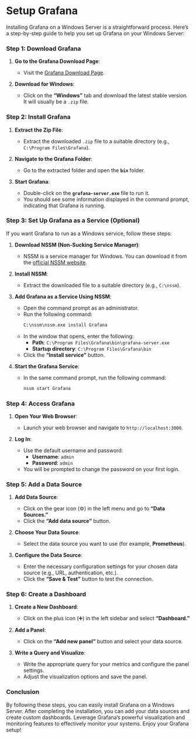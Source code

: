 # Setup Grafana

Installing Grafana on a Windows Server is a straightforward process. Here’s a step-by-step guide to help you set up Grafana on your Windows Server:

### Step 1: Download Grafana

1. **Go to the Grafana Download Page**:

   - Visit the [Grafana Download Page](https://grafana.com/grafana/download).
2. **Download for Windows**:

   - Click on the **“Windows”** tab and download the latest stable version. It will usually be a `.zip` file.

### Step 2: Install Grafana

1. **Extract the Zip File**:

   - Extract the downloaded `.zip` file to a suitable directory (e.g., `C:\Program Files\Grafana`).
2. **Navigate to the Grafana Folder**:

   - Go to the extracted folder and open the **`bin`** folder.
3. **Start Grafana**:

   - Double-click on the **`grafana-server.exe`** file to run it.
   - You should see some information displayed in the command prompt, indicating that Grafana is running.

### Step 3: Set Up Grafana as a Service (Optional)

If you want Grafana to run as a Windows service, follow these steps:

1. **Download NSSM (Non-Sucking Service Manager)**:

   - NSSM is a service manager for Windows. You can download it from the [official NSSM website](https://nssm.cc/download).
2. **Install NSSM**:

   - Extract the downloaded file to a suitable directory (e.g., `C:\nssm`).
3. **Add Grafana as a Service Using NSSM**:

   - Open the command prompt as an administrator.
   - Run the following command:
     ```bash
     C:\nssm\nssm.exe install Grafana
     ```
   - In the window that opens, enter the following:
     - **Path**: `C:\Program Files\Grafana\bin\grafana-server.exe`
     - **Startup directory**: `C:\Program Files\Grafana\bin`
   - Click the **“Install service”** button.
4. **Start the Grafana Service**:

   - In the same command prompt, run the following command:
     ```bash
     nssm start Grafana
     ```

### Step 4: Access Grafana

1. **Open Your Web Browser**:

   - Launch your web browser and navigate to `http://localhost:3000`.
2. **Log In**:

   - Use the default username and password:
     - **Username**: `admin`
     - **Password**: `admin`
   - You will be prompted to change the password on your first login.

### Step 5: Add a Data Source

1. **Add Data Source**:

   - Click on the gear icon (⚙️) in the left menu and go to **“Data Sources.”**
   - Click the **“Add data source”** button.
2. **Choose Your Data Source**:

   - Select the data source you want to use (for example, **Prometheus**).
3. **Configure the Data Source**:

   - Enter the necessary configuration settings for your chosen data source (e.g., URL, authentication, etc.).
   - Click the **“Save & Test”** button to test the connection.

### Step 6: Create a Dashboard

1. **Create a New Dashboard**:

   - Click on the plus icon (➕) in the left sidebar and select **“Dashboard.”**
2. **Add a Panel**:

   - Click on the **“Add new panel”** button and select your data source.
3. **Write a Query and Visualize**:

   - Write the appropriate query for your metrics and configure the panel settings.
   - Adjust the visualization options and save the panel.

### Conclusion

By following these steps, you can easily install Grafana on a Windows Server. After completing the installation, you can add your data sources and create custom dashboards. Leverage Grafana’s powerful visualization and monitoring features to effectively monitor your systems. Enjoy your Grafana setup!
